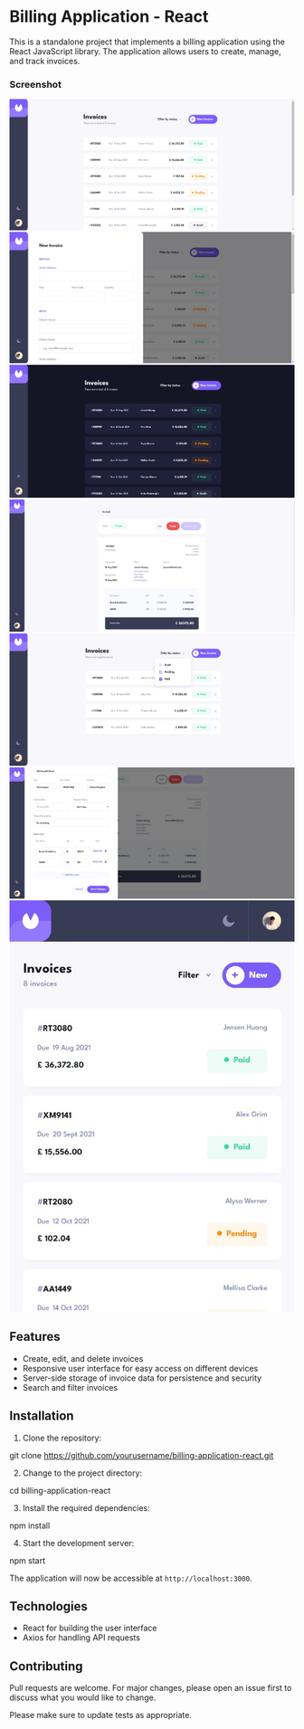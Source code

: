# Billing Application - React

This is a standalone project that implements a billing application using the React JavaScript library. The application allows users to create, manage, and track invoices. 

### Screenshot

![](./screenshots/mainpage.jpg)
![](./screenshots/create.jpg)
![](./screenshots/darkmode.jpg)
![](./screenshots/inside.jpg)
![](./screenshots/filter.jpg)
![](./screenshots/edit.jpg)
![](./screenshots/small.jpg)

## Features

- Create, edit, and delete invoices
- Responsive user interface for easy access on different devices
- Server-side storage of invoice data for persistence and security
- Search and filter invoices

## Installation

1. Clone the repository:

git clone https://github.com/yourusername/billing-application-react.git

2. Change to the project directory:

cd billing-application-react

3. Install the required dependencies:

npm install


4. Start the development server:

npm start

The application will now be accessible at `http://localhost:3000`.

## Technologies

- React for building the user interface
- Axios for handling API requests

## Contributing

Pull requests are welcome. For major changes, please open an issue first to discuss what you would like to change.

Please make sure to update tests as appropriate.

